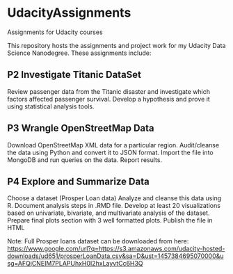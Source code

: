 # UdacityAssignments
Assignments for Udacity courses

This repository hosts the assignments and project work for my Udacity Data Science Nanodegree. These assignments include:

## P2 Investigate Titanic DataSet

Review passenger data from the Titanic disaster and investigate which factors affected passenger survival. Develop a hypothesis and prove it using statistical analysis tools.

## P3 Wrangle OpenStreetMap Data

Download OpenStreetMap XML data for a particular region. Audit/cleanse the data using Python and convert it to JSON format. Import the file into MongoDB and run queries on the data. Report results.

## P4 Explore and Summarize Data

Choose a dataset (Prosper Loan data)
Analyze and cleanse this data using R. Document analysis steps in .RMD file.
Develop at least 20 visualizations based on univariate, bivariate, and multivariate analysis of the dataset.
Prepare final plots section with 3 well formatted plots.
Publish the file in HTML

Note: Full Prosper loans dataset can be downloaded from here: https://www.google.com/url?q=https://s3.amazonaws.com/udacity-hosted-downloads/ud651/prosperLoanData.csv&sa=D&ust=1457384695070000&usg=AFQjCNEIM7PLAPUhxH0I2hxLayvtCc6H3Q
